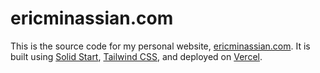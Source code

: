 # ericminassian.com

This is the source code for my personal website, [ericminassian.com](http://ericminassian.com). It is built using [Solid Start](https://start.solidjs.com), [Tailwind CSS](https://tailwindcss.com), and deployed on [Vercel](https://vercel.com).
